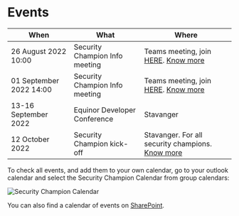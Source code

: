 # Events

| **When** | **What** | **Where** |
|---|---|---|
| 26 August 2022 10:00 | Security Champion Info meeting | Teams meeting, join [HERE](https://teams.microsoft.com/l/meetup-join/19%3ameeting_NTI4ZDE4MTQtNjI3Ny00MWNiLTk5N2QtMjMzMDkzYjYyNzhi%40thread.v2/0?context=%7b%22Tid%22%3a%223aa4a235-b6e2-48d5-9195-7fcf05b459b0%22%2c%22Oid%22%3a%22096aaca6-6f03-46b8-96aa-f2adc7ad3859%22%7d). [Know more](./1-sc-info-meeting.md)|
| 01 September 2022 14:00 | Security Champion Info meeting | Teams meeting, join [HERE](https://teams.microsoft.com/l/meetup-join/19%3ameeting_NTI4ZDE4MTQtNjI3Ny00MWNiLTk5N2QtMjMzMDkzYjYyNzhi%40thread.v2/0?context=%7b%22Tid%22%3a%223aa4a235-b6e2-48d5-9195-7fcf05b459b0%22%2c%22Oid%22%3a%22096aaca6-6f03-46b8-96aa-f2adc7ad3859%22%7d). [Know more](./1-sc-info-meeting.md)|
| 13-16 September 2022 | Equinor Developer Conference | Stavanger |
| 12 October 2022 | Security Champion kick-off | Stavanger. For all security champions. [Know more](./sc-kickoff-agenda.md) |


To check all events, and add them to your own calendar, go to your outlook calendar and select the Security Champion Calendar from group calendars:

![Security Champion Calendar](./outlook.png)

You can also find a calendar of events on [SharePoint](https://statoilsrm.sharepoint.com/sites/securitychampion9).
